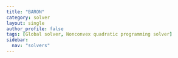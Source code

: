 ```yaml
---
title: "BARON"
category: solver
layout: single
author_profile: false
tags: [Global solver, Nonconvex quadratic programming solver]
sidebar:
  nav: "solvers"
---
```

